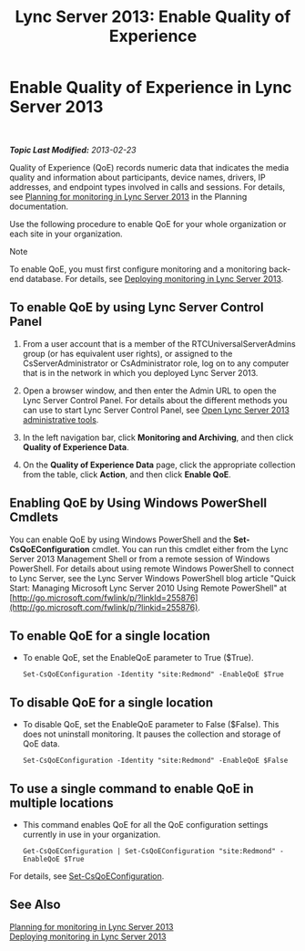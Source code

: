 ﻿---
title: 'Lync Server 2013: Enable Quality of Experience'
TOCTitle: Enable Quality of Experience
ms:assetid: c8bb3c67-b324-4d94-8158-00c792c7ac42
ms:mtpsurl: https://technet.microsoft.com/en-us/library/Gg182583(v=OCS.15)
ms:contentKeyID: 48185385
ms.date: 07/23/2014
mtps_version: v=OCS.15
---

<div data-xmlns="http://www.w3.org/1999/xhtml">

<div class="topic" data-xmlns="http://www.w3.org/1999/xhtml" data-msxsl="urn:schemas-microsoft-com:xslt" data-cs="http://msdn.microsoft.com/en-us/">

<div data-asp="http://msdn2.microsoft.com/asp">

# Enable Quality of Experience in Lync Server 2013

</div>

<div id="mainSection">

<div id="mainBody">

<span> </span>

_**Topic Last Modified:** 2013-02-23_

Quality of Experience (QoE) records numeric data that indicates the media quality and information about participants, device names, drivers, IP addresses, and endpoint types involved in calls and sessions. For details, see [Planning for monitoring in Lync Server 2013](lync-server-2013-planning-for-monitoring.md) in the Planning documentation.

Use the following procedure to enable QoE for your whole organization or each site in your organization.

<div>


> [!NOTE]  
> To enable QoE, you must first configure monitoring and a monitoring back-end database. For details, see <A href="lync-server-2013-deploying-monitoring.md">Deploying monitoring in Lync Server 2013</A>.



</div>

<div>

## To enable QoE by using Lync Server Control Panel

1.  From a user account that is a member of the RTCUniversalServerAdmins group (or has equivalent user rights), or assigned to the CsServerAdministrator or CsAdministrator role, log on to any computer that is in the network in which you deployed Lync Server 2013.

2.  Open a browser window, and then enter the Admin URL to open the Lync Server Control Panel. For details about the different methods you can use to start Lync Server Control Panel, see [Open Lync Server 2013 administrative tools](lync-server-2013-open-lync-server-administrative-tools.md).

3.  In the left navigation bar, click **Monitoring and Archiving**, and then click **Quality of Experience Data**.

4.  On the **Quality of Experience Data** page, click the appropriate collection from the table, click **Action**, and then click **Enable QoE**.

</div>

<div>

## Enabling QoE by Using Windows PowerShell Cmdlets

You can enable QoE by using Windows PowerShell and the **Set-CsQoEConfiguration** cmdlet. You can run this cmdlet either from the Lync Server 2013 Management Shell or from a remote session of Windows PowerShell. For details about using remote Windows PowerShell to connect to Lync Server, see the Lync Server Windows PowerShell blog article "Quick Start: Managing Microsoft Lync Server 2010 Using Remote PowerShell" at [http://go.microsoft.com/fwlink/p/?linkId=255876](http://go.microsoft.com/fwlink/p/?linkid=255876).

<div>

## To enable QoE for a single location

  - To enable QoE, set the EnableQoE parameter to True ($True).
    
        Set-CsQoEConfiguration -Identity "site:Redmond" -EnableQoE $True

</div>

<div>

## To disable QoE for a single location

  - To disable QoE, set the EnableQoE parameter to False ($False). This does not uninstall monitoring. It pauses the collection and storage of QoE data.
    
        Set-CsQoEConfiguration -Identity "site:Redmond" -EnableQoE $False

</div>

<div>

## To use a single command to enable QoE in multiple locations

  - This command enables QoE for all the QoE configuration settings currently in use in your organization.
    
        Get-CsQoEConfiguration | Set-CsQoEConfiguration "site:Redmond" -EnableQoE $True

</div>

For details, see [Set-CsQoEConfiguration](https://docs.microsoft.com/powershell/module/skype/Set-CsQoEConfiguration).

</div>

<div>

## See Also


[Planning for monitoring in Lync Server 2013](lync-server-2013-planning-for-monitoring.md)  
[Deploying monitoring in Lync Server 2013](lync-server-2013-deploying-monitoring.md)  
  

</div>

</div>

<span> </span>

</div>

</div>

</div>

